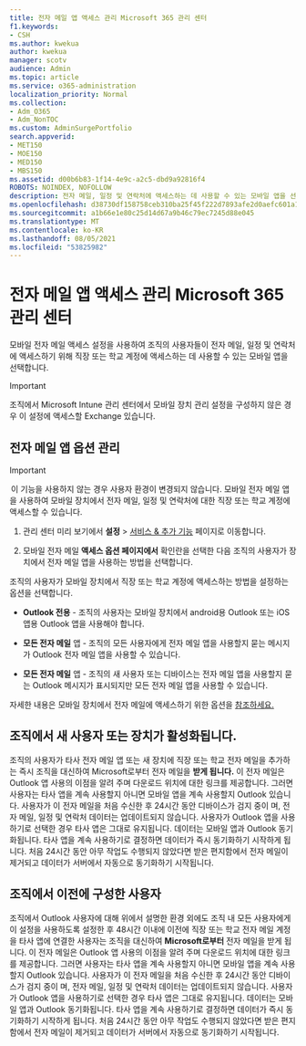 ```yaml
---
title: 전자 메일 앱 액세스 관리 Microsoft 365 관리 센터
f1.keywords:
- CSH
ms.author: kwekua
author: kwekua
manager: scotv
audience: Admin
ms.topic: article
ms.service: o365-administration
localization_priority: Normal
ms.collection:
- Adm_O365
- Adm_NonTOC
ms.custom: AdminSurgePortfolio
search.appverid:
- MET150
- MOE150
- MED150
- MBS150
ms.assetid: d00b6b83-1f14-4e9c-a2c5-dbd9a92816f4
ROBOTS: NOINDEX, NOFOLLOW
description: 전자 메일, 일정 및 연락처에 액세스하는 데 사용할 수 있는 모바일 앱을 선택하는 방법을 학습합니다.
ms.openlocfilehash: d38730df158758ceb310ba25f45f222d7893afe2d0aefc601a17663e85787552
ms.sourcegitcommit: a1b66e1e80c25d14d67a9b46c79ec7245d88e045
ms.translationtype: MT
ms.contentlocale: ko-KR
ms.lasthandoff: 08/05/2021
ms.locfileid: "53825982"
---
```

# <a name="manage-email-app-access-in-the-microsoft-365-admin-center"></a>전자 메일 앱 액세스 관리 Microsoft 365 관리 센터

모바일 전자 메일 액세스 설정을 사용하여 조직의 사용자들이 전자 메일, 일정 및 연락처에 액세스하기 위해 직장 또는 학교 계정에 액세스하는 데 사용할 수 있는 모바일 앱을 선택합니다.
  
> [!IMPORTANT]
> 조직에서 Microsoft Intune 관리 센터에서 모바일 장치 관리 설정을 구성하지 않은 경우 이 설정에 액세스할 Exchange 있습니다. 
  
## <a name="manage-email-app-options"></a>전자 메일 앱 옵션 관리

> [!IMPORTANT]
>  이 기능을 사용하지 않는 경우 사용자 환경이 변경되지 않습니다. 모바일 전자 메일 앱을 사용하여 모바일 장치에서 전자 메일, 일정 및 연락처에 대한 직장 또는 학교 계정에 액세스할 수 있습니다. 
    
1. 관리 센터 미리 보기에서 **설정** \> <a href="https://go.microsoft.com/fwlink/p/?linkid=2053743" target="_blank">서비스 &amp; 추가 기능</a> 페이지로 이동합니다. 

2. 모바일 전자 메일 **액세스 옵션 페이지에서** 확인란을 선택한 다음 조직의 사용자가 장치에서 전자 메일 앱을 사용하는 방법을 선택합니다.
  
조직의 사용자가 모바일 장치에서 직장 또는 학교 계정에 액세스하는 방법을 설정하는 옵션을 선택합니다.
  
- **Outlook 전용** - 조직의 사용자는 모바일 장치에서 android용 Outlook 또는 iOS 앱용 Outlook 앱을 사용해야 합니다. 
    
- **모든 전자 메일** 앱 - 조직의 모든 사용자에게 전자 메일 앱을 사용할지 묻는 메시지가 Outlook 전자 메일 앱을 사용할 수 있습니다. 
    
- **모든 전자 메일** 앱 - 조직의 새 사용자 또는 디바이스는 전자 메일 앱을 사용할지 묻는 Outlook 메시지가 표시되지만 모든 전자 메일 앱을 사용할 수 있습니다. 
    
자세한 내용은 모바일 장치에서 전자 메일에 액세스하기 위한 옵션을 [참조하세요.](access-email-from-a-mobile-device.md)
  
## <a name="new-user-or-device-is-activated-in-your-organization"></a>조직에서 새 사용자 또는 장치가 활성화됩니다.

조직의 사용자가 타사 전자 메일 앱 또는 새 장치에 직장 또는 학교 전자 메일을 추가하는 즉시 조직을 대신하여 Microsoft로부터 전자 메일을 **받게 됩니다.** 이 전자 메일은 Outlook 앱 사용의 이점을 알려 주며 다운로드 위치에 대한 링크를 제공합니다. 그러면 사용자는 타사 앱을 계속 사용할지 아니면 모바일 앱을 계속 사용할지 Outlook 있습니다. 사용자가 이 전자 메일을 처음 수신한 후 24시간 동안 디바이스가 검지 중이 며, 전자 메일, 일정 및 연락처 데이터는 업데이트되지 않습니다. 사용자가 Outlook 앱을 사용하기로 선택한 경우 타사 앱은 그대로 유지됩니다. 데이터는 모바일 앱과 Outlook 동기화됩니다. 타사 앱을 계속 사용하기로 결정하면 데이터가 즉시 동기화하기 시작하게 됩니다. 처음 24시간 동안 아무 작업도 수행되지 않았다면 받은 편지함에서 전자 메일이 제거되고 데이터가 서버에서 자동으로 동기화하기 시작됩니다.
  
## <a name="previously-configured-users-in-your-organization"></a>조직에서 이전에 구성한 사용자

조직에서 Outlook 사용자에 대해 위에서 설명한 환경 외에도 조직 내 모든 사용자에게 이 설정을 사용하도록 설정한 후 48시간 이내에 이전에 직장 또는 학교 전자 메일 계정을 타사 앱에 연결한 사용자는 조직을 대신하여 **Microsoft로부터** 전자 메일을 받게 됩니다. 이 전자 메일은 Outlook 앱 사용의 이점을 알려 주며 다운로드 위치에 대한 링크를 제공합니다. 그러면 사용자는 타사 앱을 계속 사용할지 아니면 모바일 앱을 계속 사용할지 Outlook 있습니다. 사용자가 이 전자 메일을 처음 수신한 후 24시간 동안 디바이스가 검지 중이 며, 전자 메일, 일정 및 연락처 데이터는 업데이트되지 않습니다. 사용자가 Outlook 앱을 사용하기로 선택한 경우 타사 앱은 그대로 유지됩니다. 데이터는 모바일 앱과 Outlook 동기화됩니다. 타사 앱을 계속 사용하기로 결정하면 데이터가 즉시 동기화하기 시작하게 됩니다. 처음 24시간 동안 아무 작업도 수행되지 않았다면 받은 편지함에서 전자 메일이 제거되고 데이터가 서버에서 자동으로 동기화하기 시작됩니다. 
  

